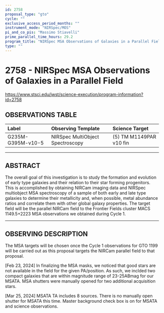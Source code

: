 ```yaml
---
id: 2758
proposal_type: "gto"
cycle: ""
exclusive_access_period_months: ""
instrument_mode: "NIRSpec/MOS"
pi_and_co_pis: "Massimo Stiavelli"
prime_parallel_time_hours: 29.2
program_title: "NIRSpec MSA Observations of Galaxies in a Parallel Field"
type: ""
---
```

# 2758 - NIRSpec MSA Observations of Galaxies in a Parallel Field
https://www.stsci.edu/jwst/science-execution/program-information?id=2758
## OBSERVATIONS TABLE
| Label                     | Observing Template                | Science Target          |
| :------------------------ | :-------------------------------- | :---------------------- |
| G235M-G395M-v10-5         | NIRSpec MultiObject Spectroscopy  | (5) TM M1149PAR v10 fin |

---

## ABSTRACT

The overall goal of this investigation is to study the formation and evolution of early type galaxies and their relation to their star forming progenitors. This is accomplished by obtaining NIRCam imaging data and NIRSpec multiobject MSA spectroscopy of a sample of both early and late type galaxies to determine their metallicity and, when possible, metal abundance ratios and correlate them with other global galaxy properties. The target field will be the parallel NIRCam field to the Frontier Fields cluster MACS 1149.5+2223 MSA observations we obtained during Cycle 1.

---

## OBSERVING DESCRIPTION

The MSA targets will be chosen once the Cycle 1 observations for GTO 1199 will be carried out as this proposal targets the NIRCam parallel field to that proposal.

[Feb 23, 2024]
In finalizing the MSA masks, we noticed that good stars are not available in the field for the given PA/position. As such, we inclded two compact galaxies that are within magnitude range of 23-25ABmag for our MSATA. MSA shutters were manually opened for two additional acquisition stars.

[Mar 25, 2024]
MSATA TA includes 8 sources. There is no manually open shutter for MSATA this time. Master background check box is on for MSATA and science observations.